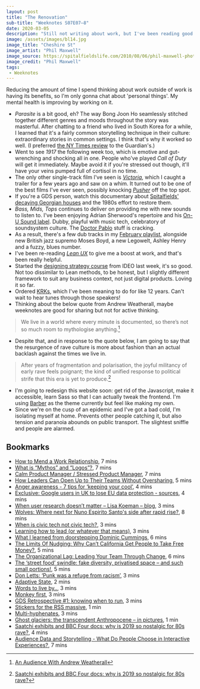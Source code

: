 ```yaml
---
layout: post
title: "The Renovation"
sub-title: "Weeknotes S07E07–8"
date: 2020-03-05
description: "Still not writing about work, but I've been reading good things, listening to excellent music and seeing some terrific films."
image: /assets/images/bl14.jpg
image_title: "Cheshire St"
image_artist: "Phil Maxwell"
image_source: https://spitalfieldslife.com/2010/08/06/phil-maxwell-photographer/
image_credit: "Phil Maxwell"
tags:
 - Weeknotes
---
```


Reducing the amount of time I spend thinking about work outside of work is having its benefits, so I'm only gonna chat about 'personal things'. My mental health is improving by working on it. 

- _Parasite_ is a bit good, eh? The way Bong Joon Ho seamlessly stitched together different genres and moods throughout the story was masterful. After chatting to a friend who lived in South Korea for a while, I learned that it's a fairly common storytelling technique in their culture: extraordinary stories in common settings. I think that's why it worked so well. (I preferred [the NY Times review](https://www.nytimes.com/2019/10/10/movies/parasite-review.html) to the Guardian's.)
- Went to see _1917_ the following week too, which is emotive and gut-wrenching and shocking all in one. People who've played _Call of Duty_ will get it immediately. Maybe avoid it if you're stressed out though, it'll have your veins pumped full of cortisol in no time. 
- The only other single-track film I've seen is [_Victoria_](https://www.imdb.com/title/tt4226388/), which I caught a trailer for a few years ago and saw on a whim. It turned out to be one of the best films I've ever seen, possibly knocking [_Pusher_](https://www.imdb.com/title/tt0117407/) off the top spot. 
- If you're a GDS person, watch this documentary about [Spitalfields' decaying Georgian houses](https://www.bbc.co.uk/iplayer/episode/p00t3f42/ours-to-keep-incomers) and the 1980s effort to restore them.
- _Bass, Mids, Tops_ continues to deliver on providing me with new sounds to listen to. I've been enjoying Adrian Sherwood's repertoire and his [On-U Sound label](http://on-usound.com). Dubby, playful with music tech, celebratory of soundsystem culture. The [Doctor Pablo](https://onusound.bleepstores.com/artist/45578-doctor-pablo-the-dub-syndicate) stuff is cracking.
- As a result, there's a few dub tracks in my [February playlist](https://open.spotify.com/playlist/1In4kMSguQDCi7UVam8J88?si=Bh_MqGZHQ4mV3NfJFv151g&_php=1), alongside new British jazz supremo Moses Boyd, a new Legowelt, Ashley Henry and a fuzzy, blues number.
- I've been re-reading [_Lean UX_](http://leanuxbook.com) to give me a boost at work, and that's been really helpful. 
- Started the [designing strategy course](https://www.ideou.com/products/designing-strategy) from IDEO last week, it's so good. Not too dissimilar to Lean methods, to be honest, but I slightly different framework to suit any business context, not just digital products. Loving it so far. 
- Ordered [KRKs](http://www.krksys.com), which I've been meaning to do for like 12 years. Can't wait to hear tunes through those speakers!
- Thinking about the below quote from Andrew Weatherall, maybe weeknotes are good for sharing but not for active thinking.

> We live in a world where every minute is documented, so there’s not so much room to mythologise anything.[^1]

- Despite that, and in response to the quote below, I am going to say that the resurgence of rave culture is more about fashion than an actual backlash against the times we live in. 

> After years of fragmentation and polarisation, the joyful militancy of early rave feels poignant; the kind of unified response to political strife that this era is yet to produce.[^2]

- I'm going to redesign this website soon: get rid of the Javascript, make it accessible, learn Sass so that I can actually tweak the frontend. I'm using [Barber](https://github.com/samesies/barber-jekyll) as the theme currently but feel like making my own.
- Since we're on the cusp of an epidemic and I've got a bad cold, I'm isolating myself at home. Prevents other people catching it, but also tension and paranoia abounds on public transport. The slightest sniffle and people are alarmed.

## Bookmarks

- [How to Mend a Work Relationship](https://hbr.org/2020/02/how-to-mend-a-work-relationship), 7 mins
- [What is “Mythos” and “Logos”?](https://mythoslogos.org/2014/12/21/what-is-mythos-and-logos/), 7 mins
- [Calm Product Manager / Stressed Product Manager](https://productcoalition.com/calm-product-manager-stressed-product-manager-da9957bbb741), 7 mins
- [How Leaders Can Open Up to Their Teams Without Oversharing](https://hbr.org/2019/02/how-leaders-can-open-up-to-their-teams-without-oversharing), 5 mins
- [Anger awareness - 7 tips for ‘keeping your cool’](https://civilservice.blog.gov.uk/2019/12/20/anger-awareness-7-tips-for-keeping-your-cool/), 4 mins
- [Exclusive: Google users in UK to lose EU data protection - sources](https://www.reuters.com/article/us-google-privacy-eu-exclusive-idUSKBN20D2M3), 4 mins
- [When user research doesn’t matter – Lisa Koeman – blog](https://lisakoeman.nl/blog/when-user-research-doesnt-matter/), 3 mins
- [Wolves: Where next for Nuno Espirito Santo's side after rapid rise?](https://www.bbc.co.uk/sport/football/51539821), 8 mins
- [When is civic tech not civic tech?](https://blangry.github.io/thedoctorate/civicnaming.html), 3 mins
- [Learning how to lead (or whatever that means)](https://medium.com/@loft27design/learning-how-to-lead-or-whatever-that-means-24af8993e007), 3 mins
- [What I learned from doorstepping Dominic Cummings](https://www.theguardian.com/politics/2020/feb/21/what-i-learned-from-doorstepping-dominic-cummings), 6 mins
- [The Limits Of Nudging: Why Can’t California Get People to Take Free Money?](https://www.psychologicalscience.org/news/the-limits-of-nudging-why-cant-california-get-people-to-take-free-money.html), 5 mins
- [The Organizational Lag: Leading Your Team Through Change](https://medium.com/newco/the-organizational-lag-leading-your-team-through-change-2c6cb162ed54), 6 mins
- [The ‘street food’ swindle: fake diversity, privatised space – and such small portions!](https://www.theguardian.com/commentisfree/2020/feb/23/street-food-swindle-fake-diversity-privatised-space-small-portions#Echobox=1582542937), 5 mins
- [Don Letts: ‘Punk was a refuge from racism’](https://www.theguardian.com/lifeandstyle/2020/feb/22/this-much-i-know-don-letts-punk-music-dj-windrush), 3 mins
- [Adaptive State](https://medium.com/@adaptivestate/adaptive-state-a-podcast-about-public-service-in-the-21st-century-21d2a9ba4c74), 2 mins
- [Words to live by..](https://digitalbydefault.com/2020/02/16/words-to-live-by/), 3 mins
- [Monkey first](https://digitalbydefault.com/2020/02/29/monkey-first/), 3 mins
- [GDS Retrospective #1: knowing when to run](http://blog.memespring.co.uk/2017/04/16/a-gds-retrospective-knowing-when-to-run/), 3 mins
- [Stickers for the RSS massive](https://gilest.org/2020/stickers-rss-massive/), 1 min
- [Multi-hyphenates](https://digitalbydefault.com/2020/02/12/multi-hyphenates/), 3 mins
- [Ghost glaciers: the transcendent Anthropocene – in pictures](https://www.theguardian.com/artanddesign/gallery/2020/feb/20/glaciers-anthropocene-in-pictures-peter-funch-the-imperfect-atlas-rgb-tbw-books), 1 min
- [Saatchi exhibits and BBC Four docs: why is 2019 so nostalgic for 80s rave?](https://www.theguardian.com/music/2019/nov/26/saatchi-exhibits-and-bbc-four-docs-why-is-2019-so-nostalgic-for-80s-rave), 4 mins
- [Audience Data and Storytelling - What Do People Choose in Interactive Experiences?](https://www.bbc.co.uk/rd/blog/2020-01-audience-choices-data-personalised-media), 7 mins

[^1]: [An Audience With Andrew Weatherall](https://www.uncut.co.uk/features/blogs/an-audience-with-andrew-weatherall-123307/)
[^2]: [Saatchi exhibits and BBC Four docs: why is 2019 so nostalgic for 80s rave?](https://www.theguardian.com/music/2019/nov/26/saatchi-exhibits-and-bbc-four-docs-why-is-2019-so-nostalgic-for-80s-rave)